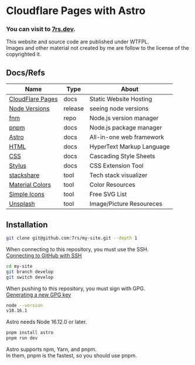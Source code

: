 # Cloudflare Pages with Astro  

### You can visit to [7rs.dev](https://7rs.dev).  
This website and source code are published under WTFPL.  
Images and other material not created by me are follow to the license of the copyrighted it.  


[astro]: https://docs.astro.build/  
[cloudflare]: https://dash.cloudflare.com/  
[fnm]: https://github.com/Schniz/fnm  
[pnpm]: https://pnpm.io/motivation  
[html]: https://developer.mozilla.org/docs/Web/HTML  
[css]: https://developer.mozilla.org/docs/Web/CSS  
[stylus]: https://stylus-lang.com/docs/  
[stackshare]: https://stackshare.io/7rs/my-site  
[node]: https://nodejs.org/en/download/releases  
[simpleicons]: https://simpleicons.org/  
[unsplash]: https://unsplash.com/  
[materialui]: https://materialui.co/colors/  

## Docs/Refs  

| Name                           | Type    | About                     |
| ------------------------------ | ------- | ------------------------- |
| [CloudFlare Pages][cloudflare] | docs    | Static Website Hosting    |
| [Node Versions][node]          | release | seeing node versions      |
| [fnm][fnm]                     | repo    | Node.js version manager   |
| [pnpm][pnpm]                   | docs    | Node.js package manager   |
| [Astro][astro]                 | docs    | All-in-one web framework  |
| [HTML][html]                   | docs    | HyperText Markup Language |
| [CSS][css]                     | docs    | Cascading Style Sheets    |
| [Stylus][stylus]               | docs    | CSS Extension Tool        |
| [stackshare][stackshare]       | tool    | Tech stack visualizer     |
| [Material Colors][materialui]  | tool    | Color Resources           |
| [Simple Icons][simpleicons]    | tool    | Free SVG List             |
| [Unsplash][unsplash]           | tool    | Image/Picture Resoureces  |


## Installation  

```bash
git clone git@github.com:7rs/my-site.git --depth 1
```  
When connecting to this repository, you must use the SSH.  
[Connecting to GitHub with SSH](https://docs.github.com/authentication/connecting-to-github-with-ssh)  

```bash
cd my-site
git branch develop
git switch develop
```  
When pushing to this repository, you must sign with GPG.  
[Generating a new GPG key](https://docs.github.com/authentication/managing-commit-signature-verification/generating-a-new-gpg-key)  

```bash
node --version
v18.16.1
```   
Astro needs Node 16.12.0 or later.  

```bash
pnpm install astro
pnpm run dev
```
Astro supports npm, Yarn, and pnpm.  
In them, pnpm is the fastest, so you should use pnpm.  